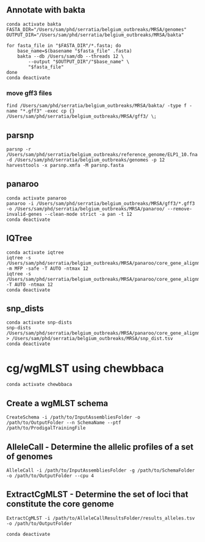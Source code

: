 ## Annotate with bakta
````
conda activate bakta
FASTA_DIR="/Users/sam/phd/serratia/belgium_outbreaks/MRSA/genomes"
OUTPUT_DIR="/Users/sam/phd/serratia/belgium_outbreaks/MRSA/bakta"

for fasta_file in "$FASTA_DIR"/*.fasta; do
    base_name=$(basename "$fasta_file" .fasta)
    bakta --db /Users/sam/db --threads 12 \
        --output "$OUTPUT_DIR"/"$base_name" \
        "$fasta_file"
done
conda deactivate
````
### move gff3 files
````
find /Users/sam/phd/serratia/belgium_outbreaks/MRSA/bakta/ -type f -name "*.gff3" -exec cp {} /Users/sam/phd/serratia/belgium_outbreaks/MRSA/gff3/ \;
````

## parsnp
````
parsnp -r /Users/sam/phd/serratia/belgium_outbreaks/reference_genome/ELP1_10.fna -d /Users/sam/phd/serratia/belgium_outbreaks/genomes -p 12
harvesttools -x parsnp.xmfa -M parsnp.fasta
````

## panaroo
````
conda activate panaroo
panaroo -i /Users/sam/phd/serratia/belgium_outbreaks/MRSA/gff3/*.gff3 -o /Users/sam/phd/serratia/belgium_outbreaks/MRSA/panaroo/ --remove-invalid-genes --clean-mode strict -a pan -t 12
conda deactivate
````

## IQTree
````
conda activate iqtree
iqtree -s /Users/sam/phd/serratia/belgium_outbreaks/MRSA/panaroo/core_gene_alignment_filtered.aln -m MFP -safe -T AUTO -ntmax 12
iqtree -s /Users/sam/phd/serratia/belgium_outbreaks/MRSA/panaroo/core_gene_alignment_filtered.aln -T AUTO -ntmax 12
conda deactivate
````

## snp_dists
````
conda activate snp-dists
snp-dists /Users/sam/phd/serratia/belgium_outbreaks/MRSA/panaroo/core_gene_alignment_filtered.aln > /Users/sam/phd/serratia/belgium_outbreaks/MRSA/snp_dist.tsv
conda deactivate
````

# cg/wgMLST using chewbbaca
````
conda activate chewbbaca
````

## Create a wgMLST schema
````
CreateSchema -i /path/to/InputAssembliesFolder -o /path/to/OutputFolder --n SchemaName --ptf /path/to/ProdigalTrainingFile
````

## AlleleCall - Determine the allelic profiles of a set of genomes
````
AlleleCall -i /path/to/InputAssembliesFolder -g /path/to/SchemaFolder -o /path/to/OutputFolder --cpu 4
````

## ExtractCgMLST - Determine the set of loci that constitute the core genome
````
ExtractCgMLST -i /path/to/AlleleCallResultsFolder/results_alleles.tsv -o /path/to/OutputFolder
````

````
conda deactivate
````






